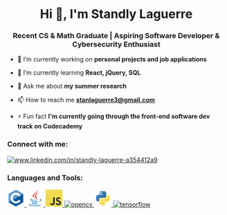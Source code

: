 <h1 align="center">Hi 👋, I'm Standly Laguerre</h1>
<h3 align="center">Recent CS & Math Graduate | Aspiring Software Developer & Cybersecurity Enthusiast</h3>

- 🔭 I’m currently working on **personal projects and job applications**

- 🌱 I’m currently learning **React, jQuery, SQL**

- 💬 Ask me about **my summer research**

- 📫 How to reach me **stanlaguerre3@gmail.com**

- ⚡ Fun fact **I'm currently going through the front-end software dev track on Codecademy**

<h3 align="left">Connect with me:</h3>
<p align="left">
<a href="https://linkedin.com/in/www.linkedin.com/in/standly-laguerre-a354412a9" target="blank"><img align="center" src="https://raw.githubusercontent.com/rahuldkjain/github-profile-readme-generator/master/src/images/icons/Social/linked-in-alt.svg" alt="www.linkedin.com/in/standly-laguerre-a354412a9" height="30" width="40" /></a>
</p>

<h3 align="left">Languages and Tools:</h3>
<p align="left"> <a href="https://www.cprogramming.com/" target="_blank" rel="noreferrer"> <img src="https://raw.githubusercontent.com/devicons/devicon/master/icons/c/c-original.svg" alt="c" width="40" height="40"/> </a> <a href="https://www.java.com" target="_blank" rel="noreferrer"> <img src="https://raw.githubusercontent.com/devicons/devicon/master/icons/java/java-original.svg" alt="java" width="40" height="40"/> </a> <a href="https://developer.mozilla.org/en-US/docs/Web/JavaScript" target="_blank" rel="noreferrer"> <img src="https://raw.githubusercontent.com/devicons/devicon/master/icons/javascript/javascript-original.svg" alt="javascript" width="40" height="40"/> </a> <a href="https://opencv.org/" target="_blank" rel="noreferrer"> <img src="https://www.vectorlogo.zone/logos/opencv/opencv-icon.svg" alt="opencv" width="40" height="40"/> </a> <a href="https://www.python.org" target="_blank" rel="noreferrer"> <img src="https://raw.githubusercontent.com/devicons/devicon/master/icons/python/python-original.svg" alt="python" width="40" height="40"/> </a> <a href="https://www.tensorflow.org" target="_blank" rel="noreferrer"> <img src="https://www.vectorlogo.zone/logos/tensorflow/tensorflow-icon.svg" alt="tensorflow" width="40" height="40"/> </a> </p>

